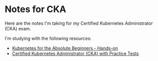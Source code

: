 # Notes for CKA

Here are the notes I'm taking for my Certified Kubernetes Administrator (CKA) exam.


I'm studying with the following resources:

- [Kubernetes for the Absolute Beginners - Hands-on](https://www.udemy.com/course/learn-kubernetes/)
- [Certified Kubernetes Administrator (CKA) with Practice Tests](https://www.udemy.com/course/certified-kubernetes-administrator-with-practice-tests/)
